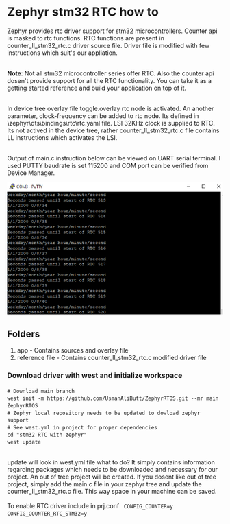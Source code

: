 # Zephyr stm32 RTC how to
Zephyr provides rtc driver support for stm32 microcontrollers. Counter api is masked to rtc functions. RTC functions are present in counter_ll_stm32_rtc.c driver source file. Driver file is modified with few instructions which suit's our appliation.  

<br><b>Note</b>: Not all stm32 microcontroller series offer RTC. Also the counter api dosen't provide support for all the RTC functionality. You can take it as a getting started reference and build your application on top of it.

<br>In device tree overlay file toggle.overlay rtc node is activated. An another parameter, clock-frequency can be added to rtc node. Its defined in \zephyr\dts\bindings\rtc\rtc.yaml file. LSI 32KHz clock is supplied to RTC. Its not actived in the device tree, rather counter_ll_stm32_rtc.c file contains LL instructions which activates the LSI. 

<br>Output of main.c instruction below can be viewed on UART serial terminal. I used PUTTY baudrate is set 115200 and COM port can be verified from Device Manager. 

![Output on UART](Untitled.png)

<h2>Folders</h2>
<ol>
  <li>app     - Contains sources and overlay file</li>
  <li>reference file     - Contains counter_ll_stm32_rtc.c modified driver file</li>
</ol>

<h3>Download driver with west and initialize workspace</h3>
<code># Download main branch
west init -m https://github.com/UsmanAliButt/ZephyrRTOS.git --mr main ZephyrRTOS
# Zephyr local repository needs to be updated to dowload zephyr support 
# See west.yml in project for proper dependencies
cd "stm32 RTC with zephyr"
west update</code>

<br>update will look in west.yml file what to do? It simply contains information regarding packages which needs to be downloaded
and necessary for our project. An out of tree project will be created. If you dosent like out of tree project, simply add the main.c 
file in your zephyr tree and update the counter_ll_stm32_rtc.c file. This way space in your machine can be saved.  
<br>To enable RTC driver include in prj.conf 
<code>
	CONFIG_COUNTER=y
	CONFIG_COUNTER_RTC_STM32=y
</code> 
